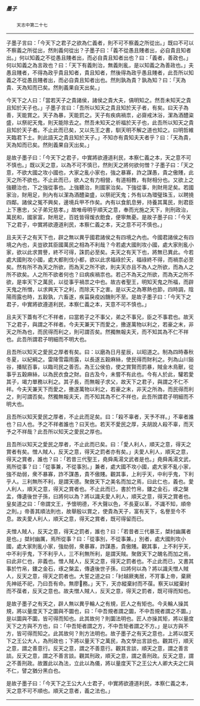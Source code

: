

##### 墨子
　　`天志中第二十七`

* * *

子墨子言曰：「今天下之君子之欲為仁義者，則不可不察義之所從出。」既曰不可以不察義之所從出，然則義何從出？子墨子曰：「義不從愚且賤者出，必自貴且知者出。」何以知義之不從愚且賤者出，而必自貴且知者出也？曰：「義者，善政也。」何以知義之為言政也？曰：「天下有義則治，無義則亂，是以知義之為善政也。」夫愚且賤者，不得為政乎貴且知者，貴且知者，然後得為政乎愚且賤者，此吾所以知義之不從愚且賤者出，而必自貴且知者出也。然則孰為貴？孰為知？曰：「天為貴、天為知而已矣。然則義果自天出矣。」

今天下之人曰：「當若天子之貴諸侯，諸侯之貴大夫，傐明知之。然吾未知天之貴且知於天子也。」子墨子言曰：「吾所以知天之貴且知於天子者，有矣。曰天子為善，天能賞之。天子為暴，天能罰之。天子有疾病禍祟，必齋戒沐浴，潔為酒醴粢盛，以祭祀天鬼，則天能除去之。然吾未知天之祈福於天子也，此吾所以知天之貴且知於天子者。不止此而已矣，又以先王之書，馴天明不解之道也知之。曰明哲維天臨君下土。則此語天之貴且知於天子。」不知亦有貴知夫天者乎？曰：「天為貴，天為知而已矣。然則義果自天出矣。」

是故子墨子曰：「今天下之君子，中實將欲遵道利民，本察仁義之本，天之意不可不慎也。」既以天之意，以為不可不慎已，然則天之將何欲何憎？子墨子曰：「天之意，不欲大國之攻小國也，大家之亂小家也，強之暴寡，詐之謀愚，貴之傲賤，此天之所不欲也。不止此而已，欲人之有力相營，有道相教，有財相分也。又欲上之強聽治也，下之強從事也。上強聽治，則國家治矣。下強從事，則財用足矣。若國家治，財用足，則內有以潔為酒醴粢盛，以祭祀天鬼；外有以為環璧珠玉，以聘撓四鄰。諸侯之冤不興矣，邊境兵甲不作矣。內有以食飢息勞，持養其萬民，則君臣上下惠忠，父子弟兄慈孝。」故唯毋明乎順天之意，奉而光施之天下，則刑政治，萬民和，國家富，財用足，百姓皆得煖衣飽食，便寧無憂。是故子墨子曰：「今天下之君子，中實將欲遵道利民，本察仁義之本，天之意不可不慎也。」

且夫天子之有天下也，辟之無以異乎國君諸侯之有四境之內也。今國君諸侯之有四境之內也，夫豈欲其臣國萬民之相為不利哉？今若處大國則攻小國，處大家則亂小家，欲以此求賞譽，終不可得，誅罰必至矣。夫天之有天下也，將無已異此。今若處大國則攻小國，處大都則伐小都，欲以此求福祿於天，福祿終不得，而禍祟必至矣。然有所不為天之所欲，而為天之所不欲，則夫天亦且不為人之所欲，而為人之所不欲矣。人之所不欲者何也？曰病疾禍祟也。若己不為天之所欲，而為天之所不欲，是率天下之萬民，以從事乎禍祟之中也。故古者聖王，明知天鬼之所福，而辟天鬼之所憎，以求興天下之利，而除天下之害。是以天之為寒熱也節，四時調，陰陽雨露也時，五穀孰，六畜遂，疾菑戾疫凶饑則不至。是故子墨子曰：「今天下之君子，中實將欲遵道利民，本察仁義之本，天意不可不慎也。」

且夫天下蓋有不仁不祥者，曰當若子之不事父，弟之不事兄，臣之不事君也。故天下之君子，與謂之不祥者。今夫天兼天下而愛之，撽遂萬物以利之，若豪之末，非天之所為也，而民得而利之，則可謂否矣。然獨無報夫天，而不知其為不仁不祥也。此吾所謂君子明細而不明大也。

且吾所以知天之愛民之厚者有矣。曰：以磨為日月星辰，以昭道之。制為四時春秋冬夏，以紀綱之。雷降雪霜雨露，以長遂五穀麻絲，使民得而財利之。列為山川谿谷，播賦百事，以臨司民之善否。為王公侯伯，使之賞賢而罰暴，賊金木鳥獸，從事乎五穀麻絲，以為民衣食之財。自古及今，未嘗不有此也。今有人於此，驩若愛其子，竭力單務以利之。其子長，而無報子求父，故天下之君子，與謂之不仁不祥。今夫天兼天下而愛之，撽遂萬物以利之，若豪之末，非天之所為，而民得而利之，則可謂否矣。然獨無報夫天，而不知其為不仁不祥也，此吾所謂君子明細而不明大也。

且吾所以知天愛民之厚者，不止此而足矣。曰：「殺不辜者，天予不祥。」不辜者誰也？曰人也。予之不祥者誰也？曰天也。若天不愛民之厚，夫胡說人殺不辜，而天予之不祥哉？此吾所以知天之愛民之厚也。

且吾所以知天之愛民之厚者，不止此而已矣。曰：「愛人利人，順天之意，得天之賞者有矣。憎人賊人，反天之意，得天之罰者亦有矣。」夫愛人利人，順天之意，得天之賞者，誰也？曰：「若昔三代聖王，堯舜禹湯文武者是也。」堯舜禹湯文武，焉所從事？曰：「從事兼，不從事別。」兼者，處大國不攻小國，處大家不亂小家，強不劫弱，衆不暴寡，詐不謀愚，貴不傲賤。觀其事，上利乎天，中利乎鬼，下利乎人。三利無所不利，是謂天德。聚斂天下之美名而加之焉，曰此仁也，義也。愛人利人，順天之意，得天之賞者也。不止此而已，書於竹帛，鏤之金石，琢之槃盂，傳遺後世子孫，曰將何以為？將以識夫愛人利人，順天之意，得天之賞者也。皇矣道之曰：「帝謂文王，予懷明德，不大聲以色，不長夏以革，不識不知，順帝之則。」帝善其順法則也，故舉殷以賞之，使貴為天子，富有天下，名譽至今不息。故夫愛人利人，順天之意，得天之賞者，既可得留而已。

夫憎人賊人，反天之意，得天之罰者，誰也？曰：「若昔者三代暴王，桀紂幽厲者是也。」桀紂幽厲，焉所從事？曰：「從事別，不從事兼。」別者，處大國則攻小國，處大家則亂小家，強劫弱，衆暴寡，詐謀愚，貴傲賤。觀其事，上不利乎天，中不利乎鬼，下不利乎人，三不利無所利，是謂天賊。聚斂天下之醜名而加之焉，曰此非仁也，非義也。憎人賊人，反天之意，得天之罰者也。不止此而已，又書其事於竹帛，鏤之金石，琢之槃盂，傳遺後世子孫，曰將何以為？將以識夫憎人賊人，反天之意，得天之罰者也。大誓之道之曰：「紂越厥夷居，不肎事上帝，棄厥先神祇不祀，乃曰吾有命。無廖𠏿務。」天下，天亦縱棄紂而不葆。察天以縱棄紂而不葆者，反天之意也。故夫憎人賊人，反天之意，得天之罰者，既可得而知也。

是故子墨子之有天之，辟人無以異乎輪人之有規，匠人之有矩也。今夫輪人操其規，將以量度天下之圜與不圜也，曰：「中吾規者謂之圜，不中吾規者謂之不圜。」是以圜與不圜，皆可得而知也。此其故何？則圜法明也。匠人亦操其矩，將以量度天下之方與不方也，曰：「中吾矩者謂之方，不中吾矩者謂之不方。」是以方與不方，皆可得而知之。此其故何？則方法明也。故子墨子之有天之意也，上將以度天下之王公大人，為刑政也；下將以量天下之萬民，為文學出言談也。觀其行，順天之意，謂之善意行。反天之意，謂之不善意行。觀其言談，順天之意，謂之善言談。反天之意，謂之不善言談。觀其刑政，順天之意，謂之善刑政。反天之意，謂之不善刑政。故置此以為法，立此以為儀，將以量度天下之王公大人卿大夫之仁與不仁，譬之猶分黑白也。

是故子墨子曰：「今天下之王公大人士君子，中實將欲遵道利民，本察仁義之本，天之意不可不順也。順天之意者，義之法也。」

* * *

